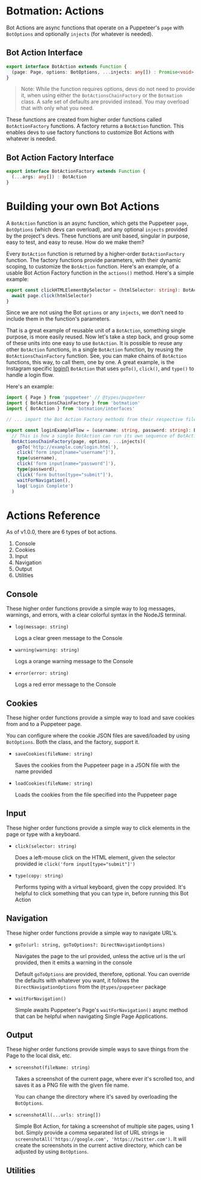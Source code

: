 <h1>Botmation: Actions</h1>

Bot Actions are async functions that operate on a Puppeteer's `page` with `BotOptions` and optionally `injects` (for whatever is needed).

Bot Action Interface
--------------------
```typescript
export interface BotAction extends Function {
  (page: Page, options: BotOptions, ...injects: any[]) : Promise<void>
}
```
> Note: While the function requires options, devs do not need to provide it, when using either the `BotActionsChainFactory` or the `Botmation` class. A safe set of defaults are provided instead. You may overload that with only what you need.

These functions are created from higher order functions called `BotActionFactory` functions. A factory returns a `BotAction` function. This enables devs to use factory functions to customize Bot Actions with whatever is needed.

Bot Action Factory Interface
----------------------------
```typescript
export interface BotActionFactory extends Function {
  (...args: any[]) : BotAction
}
```

# Building your own Bot Actions
A `BotAction` function is an async function, which gets the Puppeteer `page`, `BotOptions` (which devs can overload), and any optional `injects` provided by the project's devs. These functions are unit based, singular in purpose, easy to test, and easy to reuse. How do we make them?

Every `BotAction` function is returned by a higher-order `BotActionFactory` function. The factory functions provide parameters, with their dynamic scoping, to customize the `BotAction` function. Here's an example, of a usable Bot Action Factory function in the `actions()` method. Here's a simple example:
```typescript
export const clickHTMLElementBySelector = (htmlSelector: string): BotAction => async(page: Page) => {
  await page.click(htmlSelector)
}
```
Since we are not using the Bot `options` or any `injects`, we don't need to include them in the function's parameters.

That is a great example of reusable unit of a `BotAction`, something single purpose, is more easily reused. Now let's take a step back, and group some of these units into one easy to use `BotAction`. It is possible to reuse any other `BotAction` functions, in a single `BotAction` function, by reusing  the `BotActionsChainFactory` function. See, you can make chains of `BotAction` functions, this way, to call them, one by one. A great example, is the Instagram specific [login()](/src/botmation/bots/instagram/actions/auth.ts) `BotAction` that uses `goTo()`, `click()`, and `type()` to handle a login flow.

Here's an example:
```typescript
import { Page } from 'puppeteer' // @types/puppeteer
import { BotActionsChainFactory } from 'botmation'
import { BotAction } from 'botmation/interfaces'

// ... import the Bot Action Factory methods from their respective files in the `botmation/actions` directory

export const loginExampleFlow = (username: string, password: string): BotAction => async(page: Page, options, ...injects) =>
  // This is how a single BotAction can run its own sequence of BotAction's prior to the next call of the original bot.actions() sequence
  BotActionsChainFactory(page, options, ...injects)(
    goTo('http://example.com/login.html'),
    click('form input[name="username"]'),
    type(username),
    click('form input[name="password"]'),
    type(password),
    click('form button[type="submit"]'),
    waitForNavigation(),
    log('Login Complete')
  )
```


# Actions Reference

As of v1.0.0, there are 6 types of bot actions.

1. Console
2. Cookies
3. Input
4. Navigation
5. Output
6. Utilities

## Console

These higher order functions provide a simple way to log messages, warnings, and errors, with a clear colorful syntax in the NodeJS terminal.

- `log(message: string)`

  Logs a clear green message to the Console
- `warning(warning: string)`

  Logs a orange warning message to the Console
- `error(error: string)`

  Logs a red error message to the Console

## Cookies

These higher order functions provide a simple way to load and save cookies from and to a Puppeteer page.

You can configure where the cookie JSON files are saved/loaded by using `BotOptions`. Both the class, and the factory, support it.

- `saveCookies(fileName: string)`

  Saves the cookies from the Puppeteer page in a JSON file with the name provided

- `loadCookies(fileName: string)`

  Loads the cookies from the file specified into the Puppeteer page

## Input

These higher order functions provide a simple way to click elements in the page or type with a keyboard.

- `click(selector: string)`
  
  Does a left-mouse click on the HTML element, given the selector provided ie `click('form input[type="submit"]')`
- `type(copy: string)`

  Performs typing with a virtual keyboard, given the copy provided. It's helpful to click something that you can type in, before running this Bot Action

## Navigation

These higher order functions provide a simple way to navigate URL's.

- `goTo(url: string, goToOptions?: DirectNavigationOptions)`
  
  Navigates the page to the url provided, unless the active url is the url provided, then it emits a warning in the console
  
  Default `goToOptions` are provided, therefore, optional. You can override the defaults with whatever you want, it follows the `DirectNavigationOptions` from the `@types/puppeteer` package
- `waitForNavigation()`

  Simple awaits Puppeteer's Page's `waitForNavigation()` async method that can be helpful when navigating Single Page Applications.

## Output

These higher order functions provide simple ways to save things from the Page to the local disk, etc.

- `screenshot(fileName: string)`

  Takes a screenshot of the current page, where ever it's scrolled too, and saves it as a PNG file with the given file name.

  You can change the directory where it's saved by overloading the `BotOptions`.

- `screenshotAll(...urls: string[])`

  Simple Bot Action, for taking a screenshot of multiple site pages, using 1 bot. Simply provide a comma separated list of URL strings ie `screenshotAll('https://google.com', 'https://twitter.com')`. It will create the screenshots in the current active directory, which can be adjusted by using `BotOptions`.
  
## Utilities